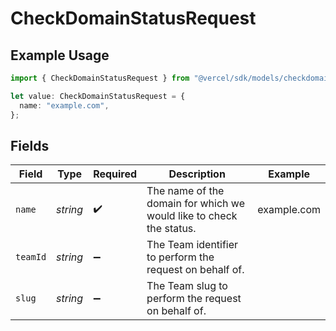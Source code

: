 # CheckDomainStatusRequest

## Example Usage

```typescript
import { CheckDomainStatusRequest } from "@vercel/sdk/models/checkdomainstatusop.js";

let value: CheckDomainStatusRequest = {
  name: "example.com",
};
```

## Fields

| Field                                                               | Type                                                                | Required                                                            | Description                                                         | Example                                                             |
| ------------------------------------------------------------------- | ------------------------------------------------------------------- | ------------------------------------------------------------------- | ------------------------------------------------------------------- | ------------------------------------------------------------------- |
| `name`                                                              | *string*                                                            | :heavy_check_mark:                                                  | The name of the domain for which we would like to check the status. | example.com                                                         |
| `teamId`                                                            | *string*                                                            | :heavy_minus_sign:                                                  | The Team identifier to perform the request on behalf of.            |                                                                     |
| `slug`                                                              | *string*                                                            | :heavy_minus_sign:                                                  | The Team slug to perform the request on behalf of.                  |                                                                     |